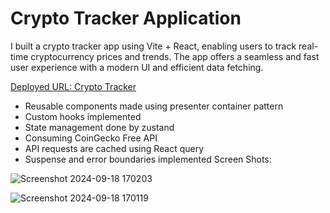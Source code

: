 # Crypto Tracker Application

I built a crypto tracker app using Vite + React, enabling users to track real-time cryptocurrency prices and trends. The app offers a seamless and fast user experience with a modern UI and efficient data fetching.

[Deployed URL: Crypto Tracker](https://akanksha-crypto-tracker.netlify.app/)

- Reusable components made using presenter container pattern
- Custom hooks implemented
- State management done by zustand
- Consuming CoinGecko Free API
- API requests are cached using React query
- Suspense and error boundaries implemented
Screen Shots:

![Screenshot 2024-09-18 170203](https://github.com/user-attachments/assets/cb821579-0a90-494f-94e8-f6545bc22792)

![Screenshot 2024-09-18 170119](https://github.com/user-attachments/assets/abea03e5-6095-411c-aa21-989507b06472)


